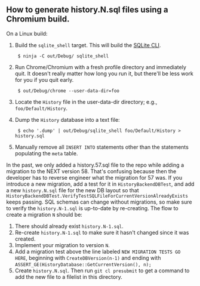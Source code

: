 ## How to generate history.N.sql files using a Chromium build.

On a Linux build:

1. Build the `sqlite_shell` target. This will build the [SQLite CLI].

        $ ninja -C out/Debug/ sqlite_shell

2. Run Chrome/Chromium with a fresh profile directory and immediately quit. It
   doesn't really matter how long you run it, but there'll be less work for you
   if you quit early.

        $ out/Debug/chrome --user-data-dir=foo

3. Locate the `History` file in the user-data-dir directory; e.g., `foo/Default/History`.

4. Dump the `History` database into a text file:

        $ echo '.dump' | out/Debug/sqlite_shell foo/Default/History > history.sql

5. Manually remove all `INSERT INTO` statements other than the statements
   populating the `meta` table.

<!-- This section adapted from comment in history_backend_db_unittest.cc. -->
In the past, we only added a history.57.sql file to the repo while adding a
migration to the NEXT version 58. That's confusing because then the developer
has to reverse engineer what the migration for 57 was.
If you introduce a new migration, add a test for it in `HistoryBackendDBTest`,
and add a new `history.N.sql` file for the new DB layout so that
`HistoryBackendDBTest.VerifyTestSQLFileForCurrentVersionAlreadyExists` keeps
passing. SQL schemas can change without migrations, so make sure to verify the
`history.N-1.sql` is up-to-date by re-creating. The flow to create a migration
`N` should be:
1. There should already exist `history.N-1.sql`.
2. Re-create `history.N-1.sql` to make sure it hasn't changed since it was
   created.
3. Implement your migration to version `N`.
4. Add a migration test above the line labeled `NEW MIGRATION TESTS GO HERE`,
   beginning with `CreateDBVersion(n-1)` and ending with
   `ASSERT_GE(HistoryDatabase::GetCurrentVersion(), n);`
5. Create `history.N.sql`. Then run `git cl presubmit` to get a command to add
   the new file to a filelist in this directory.

[SQLite CLI]: https://www.sqlite.org/cli.html
